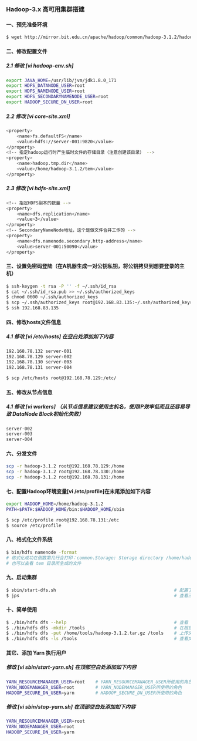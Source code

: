### Hadoop-3.x 高可用集群搭建
#### 一、预先准备环境
```bash
$ wget http://mirror.bit.edu.cn/apache/hadoop/common/hadoop-3.1.2/hadoop-3.1.2.tar.gz     # 下载安装包
```
#### 二、修改配置文件

##### 2.1 修改 [vi hadoop-env.sh]
```bash
export JAVA_HOME=/usr/lib/jvm/jdk1.8.0_171                                                # 修改 JAVA_HOME
export HDFS_DATANODE_USER=root                                                            # DataNode所使用的角色
export HDFS_NAMENODE_USER=root                                                            # NameNode所使用的角色
export HDFS_SECONDARYNAMENODE_USER=root                                                   # SecondaryNameNode所使用的角色
export HADOOP_SECURE_DN_USER=root                                                         # DataNode数据安全传输所使用的角色（建议不要输用root，这个角色非安全（https）协议可以不配）
```
##### 2.2 修改 [vi core-site.xml]
```bash
<property>
    <name>fs.defaultFS</name>
    <value>hdfs://server-001:9820</value>
</property>
<!-- 指定hadoop运行时产生临时文件的存储目录（注意创建该目录） -->
<property>
    <name>hadoop.tmp.dir</name>
    <value>/home/hadoop-3.1.2/tem</value>                                                
</property>
```
##### 2.3 修改 [vi hdfs-site.xml]
```bash
<!-- 指定HDFS副本的数量 -->
<property>
    <name>dfs.replication</name>
    <value>3</value>
</property>
<!-- SecondaryNameNode地址，这个是做文件合并工作的 -->
<property>
    <name>dfs.namenode.secondary.http-address</name>
    <value>server-001:50090</value>
</property>
```

#### 三、设置免密码登陆（在A机器生成一对公钥私钥，将公钥拷贝到想要登录的主机）
```bash
$ ssh-keygen -t rsa -P '' -f ~/.ssh/id_rsa                                                # 生成私钥和公钥
$ cat ~/.ssh/id_rsa.pub >> ~/.ssh/authorized_keys                                         # 复制公钥到authorized_keys文件
$ chmod 0600 ~/.ssh/authorized_keys                                                       # 修改权限
$ scp ~/.ssh/authorized_keys root@192.168.83.135:~/.ssh/authorized_keys                   # 将公钥拷贝到想要登录的主机（如果想要登录的主机.ssh目录不存在，就执行生成《公私钥的命令》）
$ ssh 192.168.83.135                                                                      # 测试登陆
```

#### 四、修改hosts文件信息
##### 4.1 修改 [vi /etc/hosts] 在空白处添加如下内容
```bash
192.168.78.132 server-001
192.168.78.129 server-002
192.168.78.130 server-003
192.168.78.131 server-004

$ scp /etc/hosts root@192.168.78.129:/etc/                                                # 分发到各个机器
```

#### 五、修改从节点信息
##### 4.1 修改 [vi workers] （从节点信息建议使用主机名，使用IP效率低而且还容易导致 DataNode Block初始化失败）
```bash
server-002
server-003
server-004
```

#### 六、分发文件
```bash
scp -r hadoop-3.1.2 root@192.168.78.129:/home                                             # -r 是目录下所有文件和文件夹
scp -r hadoop-3.1.2 root@192.168.78.130:/home                                             # -r 是目录下所有文件和文件夹
scp -r hadoop-3.1.2 root@192.168.78.131:/home                                             # -r 是目录下所有文件和文件夹
```

#### 七、配置Hadoop环境变量[vi /etc/profile]在末尾添加如下内容
```bash
export HADOOP_HOME=/home/hadoop-3.1.2
PATH=$PATH:$HADOOP_HOME/bin:$HADOOP_HOME/sbin                                             # linux以 : 号隔开，windows以 ; 号隔开

$ scp /etc/profile root@192.168.78.131:/etc                                               # 配置完成后将文件分发到各个主节点（NameNode）机器上
$ source /etc/profile                                                                     # （系统重读配置）在各个机器上执行使配置文件生效（实验：敲个hdf然后按Tab键，如果补全了说明配置成功了）
```

#### 八、格式化文件系统
```bash
$ bin/hdfs namenode -format                                                               # 我们配置了环境变量可以在任意目录执行 hdfs namenode -format 即可
# 格式化成功在倒数第几行会打印：common.Storage: Storage directory /home/hadoop-3.1.2/tem/dfs/name has been successfully formatted.
# 也可以去看 tem 目录所生成的文件
```


#### 九、启动集群
```bash
$ sbin/start-dfs.sh                                             # 配置了环境变量可以在任意目录执行 start-dfs.sh
$ jps                                                           # 查看三个节点是否都启动了，如果都启动了可以到浏览器访问：http://192.168.78.128:9870
```

#### 十、简单使用
```bash
$ ./bin/hdfs dfs --help                                         # 查看 hdfs dfs 命令基础使用
$ ./bin/hdfs dfs -mkdir /tools                                  # 在根目录下创建 tools 目录
$ ./bin/hdfs dfs -put /home/tools/hadoop-3.1.2.tar.gz /tools    # 上传文件至HDFS /tools目录
$ ./bin/hdfs dfs -ls /tools                                     # 查看文件是否存在
```


#### 其它、添加 Yarn 执行用户
##### 修改 [vi sbin/start-yarn.sh] 在顶部空白处添加如下内容
```bash
YARN_RESOURCEMANAGER_USER=root    # YARN_RESOURCEMANAGER_USER所使用的角色
YARN_NODEMANAGER_USER=root        # YARN_NODEMANAGER_USER所使用的角色
HADOOP_SECURE_DN_USER=yarn        # HADOOP_SECURE_DN_USER所使用的角色
```
##### 修改 [vi sbin/stop-yarn.sh] 在顶部空白处添加如下内容
```bash
YARN_RESOURCEMANAGER_USER=root
YARN_NODEMANAGER_USER=root
HADOOP_SECURE_DN_USER=yarn
```
